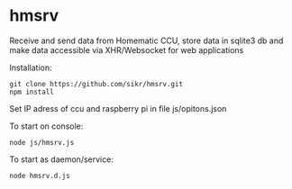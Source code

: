 # hmsrv
Receive and send data from Homematic CCU, store data in sqlite3 db and make data accessible via XHR/Websocket for web applications

Installation:

    git clone https://github.com/sikr/hmsrv.git
    npm install

Set IP adress of ccu and raspberry pi in file js/opitons.json

To start on console:

    node js/hmsrv.js

To start as daemon/service:

    node hmsrv.d.js
